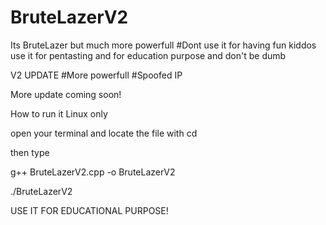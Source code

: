 # BruteLazerV2
Its BruteLazer but much more powerfull #Dont use it for having fun kiddos use it for pentasting and for education purpose and don't be dumb

V2 UPDATE
#More powerfull
#Spoofed IP

More update coming soon!


How to run it Linux only

open your terminal and locate the file with cd

then type

g++ BruteLazerV2.cpp -o BruteLazerV2

./BruteLazerV2 <victim IP> <spoofed IP> <packet count>


USE IT FOR EDUCATIONAL PURPOSE!
